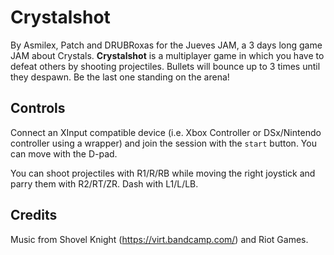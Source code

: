  # Crystalshot

By Asmilex, Patch and DRUBRoxas for the Jueves JAM, a 3 days long game JAM about Crystals. **Crystalshot** is a multiplayer game in which you have to defeat others by shooting projectiles. Bullets will bounce up to 3 times until they despawn. Be the last one standing on the arena!

## Controls 

Connect an XInput compatible device (i.e. Xbox Controller or DSx/Nintendo controller using a wrapper) and join the session with the `start` button. You can move with the D-pad.

You can shoot projectiles with R1/R/RB while moving the right joystick and parry them with R2/RT/ZR. Dash with L1/L/LB. 

## Credits

Music from Shovel Knight (https://virt.bandcamp.com/) and Riot Games.
